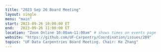 ```yaml
---
title: "2023 Sep 26 Board Meeting"
layout: single
menu: "main"
start: 2023-09-26 10:00:00 ET
end:   2023-09-26 11:00:00 ET
location: "Zoom Online 10:00am–11:00am" # shows times on events page
website: "https://github.com/UF-Carpentry/Coordination/issues/209"
topics: "UF Data Carpentries Board Meeting. Chair: Ke Zhang"
---
```

